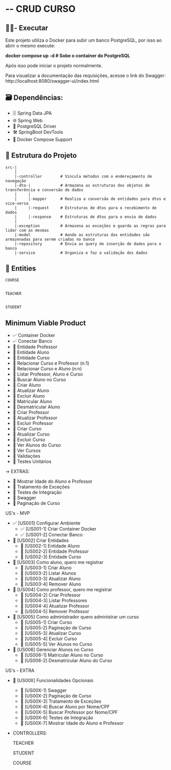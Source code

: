# -- CRUD CURSO

## 🧑🏻- Executar
  Este projeto utiliza o Docker para subir um banco PostgreSQL, por isso ao abrir o mesmo execute:
  
  **docker compose up -d    # Sobe o container do PostgreSQL**
  
  Após isso pode iniciar o projeto normalmente. 
  
  Para visualizar a documentação das requisições, acesse o link do Swagger: http://localhost:8080/swagger-ui/index.html

## 🗃️ **Dependências:** 
- 🗄️ Spring Data JPA 
- 🌐  Spring Web 
- 📃 PostgreSQL Driver 
- 🛠️ SpringBoot DevTools 
- 🐋 Docker Compose Support 
 
## 📂 Estrutura do Projeto
    src-|
        |
        |-controller        # Vincula métodos com o endereçamento de navegação
        |-dto-|             # Armazena as estruturas dos objetos de transferência e conversão de dados
        |     |
        |     |-mapper      # Realiza a conversão de entidades para dtos e vice-versa
        |     |-request     # Estruturas de dtos para o recebimento de dados
        |     |-response    # Estruturas de dtos para o envio de dados
        |
        |-exception         # Armazena as exceções e guarda as regras para lidar com as mesmas
        |-model             # Aonde as estruturas das entidades são armazenadas para serem criadas no banco
        |-repository        # Envia as query de inserção de dados para o banco
        |-service           # Organiza e faz a validação dos dados
    
## 📄 Entities
    COURSE


    TEACHER


    STUDENT

## Minimum Viable Product
- ✅ Container Docker
- ✅ Conectar Banco
- 🚧 Entidade Professor
- 🚧 Entidade Aluno
- 🚧 Entidade Curso
- 🚧 Relacionar Curso e Professor (n:1)
- 🚧 Relacionar Curso e Aluno (n:n)
- 🚧 Listar Professor, Aluno e Curso
- 🚧 Buscar Aluno no Curso
- 🚧 Criar Aluno
- 🚧 Atualizar Aluno
- 🚧 Excluir Aluno
- 🚧 Matricular Aluno
- 🚧 Desmatricular Aluno
- 🚧 Criar Professor
- 🚧 Atualizar Professor
- 🚧 Excluir Professor
- 🚧 Criar Curso
- 🚧 Atualizar Curso
- 🚧 Excluir Curso
- 🚧 Ver Alunos do Curso
- 🚧 Ver Cursos
- 🚧 Validações
- 🚧 Testes Unitários
 
-> EXTRAS:
- 🚧 Mostrar Idade do Aluno e Professor
- 🚧 Tratamento de Exceções
- 🚧 Testes de Integração
- 🚧 Swagger
- 🚧 Paginação de Curso
 
US's - MVP
- ✅ [US001] Configurar Ambiente
    - ✅ [US001-1] Criar Container Docker
    - ✅ [US001-2] Conectar Banco
- 🚧 [US002] Criar Entidades
    - 🚧 [US002-1] Entidade Aluno
    - 🚧 [US002-2] Entidade Professor
    - 🚧 [US002-3] Entidade Curso
- 🚧 [US003] Como aluno, quero me registrar
    - 🚧 [US003-1] Criar Aluno
    - 🚧 [US003-2] Listar Alunos
    - 🚧 [US003-3] Atualizar Aluno
    - 🚧 [US003-4] Remover Aluno
- 🚧 [US004] Como professor, quero me registrar
    - 🚧 [US004-2] Criar Professor
    - 🚧 [US004-3] Listar Professores
    - 🚧 [US004-4] Atualizar Professor
    - 🚧 [US004-5] Remover Professor
- 🚧 [US005] Como administrador quero administrar um curso
    - 🚧 [US005-1] Criar Curso
    - 🚧 [US005-2] Paginação de Curso
    - 🚧 [US005-3] Atualizar Curso
    - 🚧 [US005-4] Excluir Curso
    - 🚧 [US005-5] Ver Alunos no Curso
- 🚧 [US006] Gerenciar Alunos no Curso
    - 🚧 [US006-1] Matricular Aluno no Curso
    - 🚧 [US006-2] Desmatricular Aluno do Curso

US's - EXTRA
- 🚧 [US00X] Funcionalidades Opcionais
    - 🚧 [US00X-1] Swagger
    - 🚧 [US00X-2] Paginação de Curso
    - 🚧 [US00X-3] Tratamento de Exceções
    - 🚧 [US00X-4] Buscar Aluno por Nome/CPF
    - 🚧 [US00X-5] Buscar Professor por Nome/CPF
    - 🚧 [US00X-6] Testes de Integração
    - 🚧 [US00X-7] Mostrar Idade do Aluno e Professor
    
 
- CONTROLLERS:

    TEACHER


    STUDENT


    COURSE
